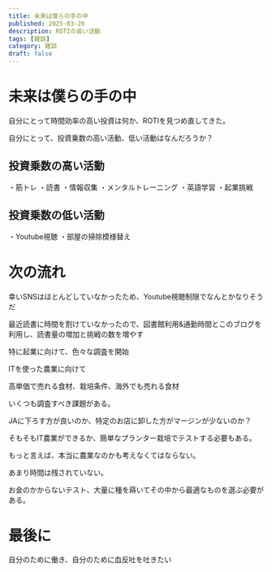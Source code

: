 ```yaml
---
title: 未来は僕らの手の中
published: 2025-03-26
description: ROTIの高い活動
tags: [雑談]
category: 雑談
draft: false
---
```

# 未来は僕らの手の中

自分にとって時間効率の高い投資は何か、ROTIを見つめ直してきた。

自分にとって、投資乗数の高い活動、低い活動はなんだろうか？

## 投資乗数の高い活動
・筋トレ
・読書
・情報収集
・メンタルトレーニング
・英語学習
・起業挑戦

## 投資乗数の低い活動
・Youtube視聴
・部屋の掃除模様替え

# 次の流れ
幸いSNSはほとんどしていなかったため、Youtube視聴制限でなんとかなりそうだ

最近読書に時間を割けていなかったので、図書館利用&通勤時間とこのブログを利用し、読書量の増加と挑戦の数を増やす

特に起業に向けて、色々な調査を開始

ITを使った農業に向けて

高単価で売れる食材、栽培条件、海外でも売れる食材

いくつも調査すべき課題がある。

JAに下ろす方が良いのか、特定のお店に卸した方がマージンが少ないのか？

そもそもIT農業ができるか、簡単なプランター栽培でテストする必要もある。

もっと言えば、本当に農業なのかも考えなくてはならない。

あまり時間は残されていない。

お金のかからないテスト、大量に種を蒔いてその中から最適なものを選ぶ必要がある。

# 最後に

自分のために働き、自分のために血反吐を吐きたい
